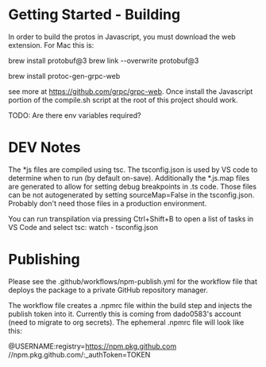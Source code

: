 # Getting Started - Building

In order to build the protos in Javascript, you must download the web extension. For Mac this is:

brew install protobuf@3
brew link --overwrite protobuf@3

brew install protoc-gen-grpc-web

see more at https://github.com/grpc/grpc-web. Once install the Javascript portion of the compile.sh script at the root of this project should work.

TODO: Are there env variables required?

# DEV Notes

The *js files are compiled using tsc. The tsconfig.json is used by VS code to determine when to run (by default on-save). Additionally the *.js.map files are generated to allow for setting debug breakpoints in .ts code. Those files can be not autogenerated by setting sourceMap=False in the tsconfig.json. Probably don't need those files in a production environment.

You can run transpilation via pressing Ctrl+Shift+B to open a list of tasks in VS Code and select tsc: watch - tsconfig.json

# Publishing

Please see the .github/workflows/npm-publish.yml for the workflow file that deploys the package to a private GitHub repository manager.

The workflow file creates a .npmrc file within the build step and injects the publish token into it. Currently this is coming from dado0583's account (need to migrate to org secrets). The ephemeral .npmrc file will look like this:

@USERNAME:registry=https://npm.pkg.github.com
//npm.pkg.github.com/:_authToken=TOKEN
